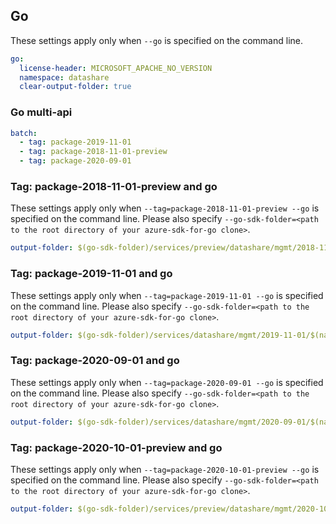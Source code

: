 ## Go

These settings apply only when `--go` is specified on the command line.

``` yaml $(go)
go:
  license-header: MICROSOFT_APACHE_NO_VERSION
  namespace: datashare
  clear-output-folder: true
```

### Go multi-api

``` yaml $(go) && $(multiapi)
batch:
  - tag: package-2019-11-01
  - tag: package-2018-11-01-preview
  - tag: package-2020-09-01
```

### Tag: package-2018-11-01-preview and go

These settings apply only when `--tag=package-2018-11-01-preview --go` is specified on the command line.
Please also specify `--go-sdk-folder=<path to the root directory of your azure-sdk-for-go clone>`.

``` yaml $(tag) == 'package-2018-11-01-preview' && $(go)
output-folder: $(go-sdk-folder)/services/preview/datashare/mgmt/2018-11-01-preview/$(namespace)
```

### Tag: package-2019-11-01 and go

These settings apply only when `--tag=package-2019-11-01 --go` is specified on the command line.
Please also specify `--go-sdk-folder=<path to the root directory of your azure-sdk-for-go clone>`.

``` yaml $(tag) == 'package-2019-11-01' && $(go)
output-folder: $(go-sdk-folder)/services/datashare/mgmt/2019-11-01/$(namespace)
```

### Tag: package-2020-09-01 and go

These settings apply only when `--tag=package-2020-09-01 --go` is specified on the command line.
Please also specify `--go-sdk-folder=<path to the root directory of your azure-sdk-for-go clone>`.

``` yaml $(tag) == 'package-2020-09-01' && $(go)
output-folder: $(go-sdk-folder)/services/datashare/mgmt/2020-09-01/$(namespace)
```

### Tag: package-2020-10-01-preview and go

These settings apply only when `--tag=package-2020-10-01-preview --go` is specified on the command line.
Please also specify `--go-sdk-folder=<path to the root directory of your azure-sdk-for-go clone>`.

``` yaml $(tag) == 'package-2020-10-01-preview' && $(go)
output-folder: $(go-sdk-folder)/services/preview/datashare/mgmt/2020-10-01-preview/$(namespace)
```
